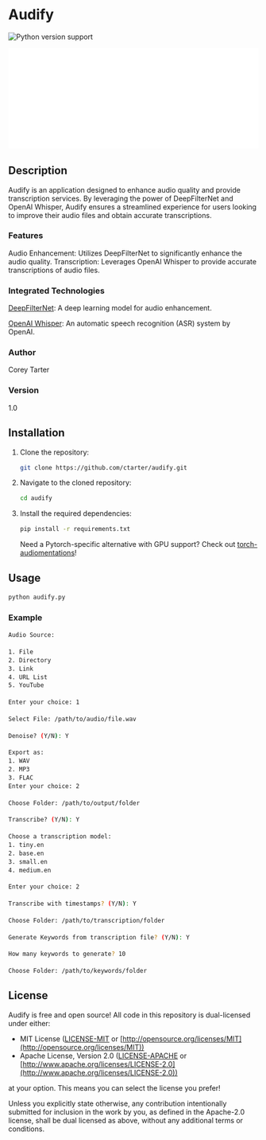 # Audify
![Python version support](https://img.shields.io/pypi/pyversions/audiomentations)

![audify](/assets/audify.svg)

## Description
Audify is an application designed to enhance audio quality and provide transcription services. By leveraging the power of DeepFilterNet and OpenAI Whisper, Audify ensures a streamlined experience for users looking to improve their audio files and obtain accurate transcriptions.

### Features
Audio Enhancement: Utilizes DeepFilterNet to significantly enhance the audio quality.
Transcription: Leverages OpenAI Whisper to provide accurate transcriptions of audio files.

### Integrated Technologies
[DeepFilterNet](https://github.com/Rikorose/DeepFilterNet): A deep learning model for audio enhancement.

[OpenAI Whisper](https://github.com/openai/whisper): An automatic speech recognition (ASR) system by OpenAI.

### Author
Corey Tarter

### Version
1.0

## Installation
1. Clone the repository:
   ```bash
   git clone https://github.com/ctarter/audify.git

2. Navigate to the cloned repository:
   ```bash
   cd audify

3. Install the required dependencies:
   ```bash
   pip install -r requirements.txt
   ```
   Need a Pytorch-specific alternative with GPU support? Check out [torch-audiomentations](https://github.com/asteroid-team/torch-audiomentations)!

## Usage
   ```bash
   python audify.py
   ```
### Example
  ```bash
  Audio Source:

  1. File
  2. Directory
  3. Link
  4. URL List
  5. YouTube

  Enter your choice: 1

  Select File: /path/to/audio/file.wav

  Denoise? (Y/N): Y

  Export as: 
  1. WAV
  2. MP3
  3. FLAC
  Enter your choice: 2

  Choose Folder: /path/to/output/folder

  Transcribe? (Y/N): Y

  Choose a transcription model:
  1. tiny.en
  2. base.en
  3. small.en
  4. medium.en

  Enter your choice: 2

  Transcribe with timestamps? (Y/N): Y

  Choose Folder: /path/to/transcription/folder

  Generate Keywords from transcription file? (Y/N): Y

  How many keywords to generate? 10

  Choose Folder: /path/to/keywords/folder
```
## License

Audify is free and open source! All code in this repository is dual-licensed under either:

* MIT License ([LICENSE-MIT](LICENSE-MIT) or [http://opensource.org/licenses/MIT](http://opensource.org/licenses/MIT))
* Apache License, Version 2.0 ([LICENSE-APACHE](LICENSE-APACHE) or [http://www.apache.org/licenses/LICENSE-2.0](http://www.apache.org/licenses/LICENSE-2.0))

at your option. This means you can select the license you prefer!

Unless you explicitly state otherwise, any contribution intentionally submitted for inclusion in the work by you, as defined in the Apache-2.0 license, shall be dual licensed as above, without any additional terms or conditions.
